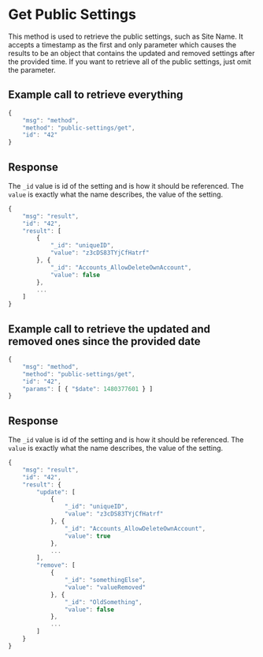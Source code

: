 # Get Public Settings

This method is used to retrieve the public settings, such as Site Name. It accepts a timestamp as the first and only parameter which causes the results to be an object that contains the updated and removed settings after the provided time. If you want to retrieve all of the public settings, just omit the parameter.

## Example call to retrieve everything

```javascript
{
    "msg": "method",
    "method": "public-settings/get",
    "id": "42"
}
```

## Response

The `_id` value is id of the setting and is how it should be referenced. The `value` is exactly what the name describes, the value of the setting.

```javascript
{
    "msg": "result",
    "id": "42",
    "result": [
        {
            "_id": "uniqueID",
            "value": "z3cDS83TYjCfHatrf"
        }, {
            "_id": "Accounts_AllowDeleteOwnAccount",
            "value": false
        },
        ...
    ]
}
```

## Example call to retrieve the updated and removed ones since the provided date

```javascript
{
    "msg": "method",
    "method": "public-settings/get",
    "id": "42",
    "params": [ { "$date": 1480377601 } ]
}
```

## Response

The `_id` value is id of the setting and is how it should be referenced. The `value` is exactly what the name describes, the value of the setting.

```javascript
{
    "msg": "result",
    "id": "42",
    "result": {
        "update": [
            {
                "_id": "uniqueID",
                "value": "z3cDS83TYjCfHatrf"
            }, {
                "_id": "Accounts_AllowDeleteOwnAccount",
                "value": true
            },
            ...
        ],
        "remove": [
            {
                "_id": "somethingElse",
                "value": "valueRemoved"
            }, {
                "_id": "OldSomething",
                "value": false
            },
            ...
        ]
    }
}
```
